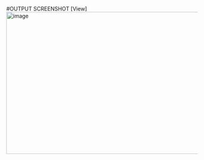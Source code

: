 #OUTPUT SCREENSHOT
[View]<img width="811" height="375" alt="image" src="https://github.com/user-attachments/assets/192c7615-8783-45f8-b9b4-4e5c745e8b88" />
